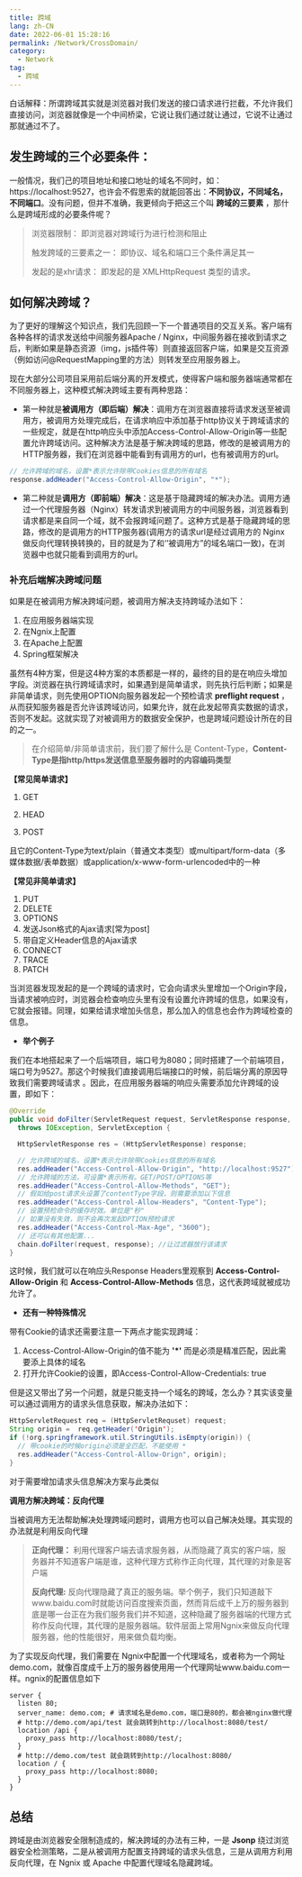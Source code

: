 ```yaml
---
title: 跨域
lang: zh-CN
date: 2022-06-01 15:28:16
permalink: /Network/CrossDomain/
category: 
  - Network
tag: 
  - 跨域
---
```


白话解释：所谓跨域其实就是浏览器对我们发送的接口请求进行拦截，不允许我们直接访问，浏览器就像是一个中间桥梁，它说让我们通过就让通过，它说不让通过那就通过不了。

## 发生跨域的三个必要条件：

一般情况，我们己的项目地址和接口地址的域名不同时，如：https://localhost:9527，也许会不假思索的就能回答出：**不同协议，不同域名，不同端口**。没有问题，但并不准确，我更倾向于把这三个叫 **跨域的三要素** ，那什么是跨域形成的必要条件呢？

> 浏览器限制： 即浏览器对跨域行为进行检测和阻止
>
> 触发跨域的三要素之一： 即协议、域名和端口三个条件满足其一
>
> 发起的是xhr请求： 即发起的是 XMLHttpRequest 类型的请求。

<!-- more -->

## 如何解决跨域？

为了更好的理解这个知识点，我们先回顾一下一个普通项目的交互关系。客户端有各种各样的请求发送给中间服务器Apache / Nginx，中间服务器在接收到请求之后，判断如果是静态资源（img，js插件等）则直接返回客户端，如果是交互资源（例如访问@RequestMapping里的方法）则转发至应用服务器上。

现在大部分公司项目采用前后端分离的开发模式，使得客户端和服务器端通常都在不同服务器上，这种模式解决跨域主要有两种思路：

- 第一种就是**被调用方（即后端）解决**：调用方在浏览器直接将请求发送至被调用方，被调用方处理完成后，在请求响应中添加基于http协议关于跨域请求的一些规定，就是在http响应头中添加Access-Control-Allow-Origin等一些配置允许跨域访问。这种解决方法是基于解决跨域的思路，修改的是被调用方的HTTP服务器，我们在浏览器中能看到有调用方的url，也有被调用方的url。


```java
// 允许跨域的域名，设置*表示允许除带Cookies信息的所有域名
response.addHeader("Access-Control-Allow-Origin", "*"); 
```

- 第二种就是**调用方（即前端）解决**：这是基于隐藏跨域的解决办法。调用方通过一个代理服务器（Nginx）转发请求到被调用方的中间服务器，浏览器看到请求都是来自同一个域，就不会报跨域问题了。这种方式是基于隐藏跨域的思路，修改的是调用方的HTTP服务器(调用方的请求url是经过调用方的 Nginx 做反向代理转换转换的，目的就是为了和‘’被调用方”的域名端口一致)，在浏览器中也就只能看到调用方的url。

### 补充后端解决跨域问题

如果是在被调用方解决跨域问题，被调用方解决支持跨域办法如下：

1. 在应用服务器端实现
2. 在Ngnix上配置
3. 在Apache上配置
4. Spring框架解决

虽然有4种方案，但是这4种方案的本质都是一样的，最终的目的是在响应头增加字段。浏览器在执行跨域请求时，如果遇到是简单请求，则先执行后判断；如果是非简单请求，则先使用OPTION向服务器发起一个预检请求 **preflight request** ，从而获知服务器是否允许该跨域访问，如果允许，就在此发起带真实数据的请求，否则不发起。这就实现了对被调用方的数据安全保护，也是跨域问题设计所在的目的之一。

>在介绍简单/非简单请求前，我们要了解什么是 Content-Type，**Content-Type是指http/https发送信息至服务器时的内容编码类型**

**【常见简单请求】**

1. GET

2. HEAD 

3. POST

且它的Content-Type为text/plain（普通文本类型）或multipart/form-data（多媒体数据/表单数据）或application/x-www-form-urlencoded中的一种

**【常见非简单请求】**

1. PUT
2. DELETE
3. OPTIONS
4. 发送Json格式的Ajax请求[常为post]
5. 带自定义Header信息的Ajax请求
6. CONNECT
7. TRACE
8. PATCH 

当浏览器发现发起的是一个跨域的请求时，它会向请求头里增加一个Origin字段，当请求被响应时，浏览器会检查响应头里有没有设置允许跨域的信息，如果没有，它就会报错。同理，如果给请求增加头信息，那么加入的信息也会作为跨域检查的信息。

- **举个例子**

我们在本地搭起来了一个后端项目，端口号为8080；同时搭建了一个前端项目，端口号为9527。那这个时候我们直接调用后端接口的时候，前后端分离的原因导致我们需要跨域请求 。因此，在应用服务器端的响应头需要添加允许跨域的设置，即如下：

``` java
@Override
public void doFilter(ServletRequest request, ServletResponse response, FilterChain chain)
  throws IOException, ServletException {

  HttpServletResponse res = (HttpServletResponse) response;

  // 允许跨域的域名，设置*表示允许除带Cookies信息的所有域名
  res.addHeader("Access-Control-Allow-Origin", "http://localhost:9527"); 
  // 允许跨域的方法，可设置*表示所有。GET/POST/OPTIONS等
  res.addHeader("Access-Control-Allow-Methods", "GET"); 
  // 假如给post请求头设置了contentType字段，则需要添加以下信息
  res.addHeader("Access-Control-Allow-Headers", "Content-Type");
  // 设置预检命令的缓存时效。单位是"秒"
  // 如果没有失效，则不会再次发起OPTION预检请求
  res.addHeader("Access-Control-Max-Age", "3600");
  // 还可以有其他配置...
  chain.doFilter(request, response); //让过滤器放行该请求
}
```
这时候，我们就可以在响应头Response Headers里观察到 **Access-Control-Allow-Origin** 和 **Access-Control-Allow-Methods** 信息，这代表跨域就被成功允许了。

- **还有一种特殊情况**

带有Cookie的请求还需要注意一下两点才能实现跨域：

1. Access-Control-Allow-Origin的值不能为 **'*'** 而是必须是精准匹配，因此需要添上具体的域名
2. 打开允许Cookie的设置，即Access-Control-Allow-Credentials: true

但是这又带出了另一个问题，就是只能支持一个域名的跨域，怎么办？其实该变量可以通过调用方的请求头信息获取，解决办法如下：

``` java
HttpServletRequest req = (HttpServletRequset) request;
String origin =  req.getHeader('Origin');
if (!org.springframework.util.StringUtils.isEmpty(origin)) {
  // 带cookie的时候origin必须是全匹配，不能使用 *
  res.addHeader("Access-Control-Allow-Orign", origin);
}
```
对于需要增加请求头信息解决方案与此类似

**调用方解决跨域：反向代理**

当被调用方无法帮助解决处理跨域问题时，调用方也可以自己解决处理。其实现的办法就是利用反向代理

> **正向代理：** 利用代理客户端去请求服务器，从而隐藏了真实的客户端，服务器并不知道客户端是谁，这种代理方式称作正向代理，其代理的对象是客户端
> 
> **反向代理:** 反向代理隐藏了真正的服务端。举个例子，我们只知道敲下www.baidu.com时就能访问百度搜索页面，然而背后成千上万的服务器到底是哪一台正在为我们服务我们并不知道，这种隐藏了服务器端的代理方式称作反向代理，其代理的是服务器端。软件层面上常用Ngnix来做反向代理服务器，他的性能很好，用来做负载均衡。


为了实现反向代理，我们需要在 Ngnix中配置一个代理域名，或者称为一个网址demo.com，就像百度成千上万的服务器使用用一个代理网址www.baidu.com一样。ngnix的配置信息如下

```nginx
server {
  listen 80;
  server_name: demo.com; # 请求域名是demo.com，端口是80的，都会被nginx做代理
  # http://demo.com/api/test 就会跳转到http://localhost:8080/test/
  location /api {
    proxy_pass http://localhost:8080/test/;
  }
  # http://demo.com/test 就会跳转到http://localhost:8080/
  location / {
    proxy_pass http://localhost:8080; 
  }
}
```

## 总结

跨域是由浏览器安全限制造成的，解决跨域的办法有三种，一是 **Jsonp** 绕过浏览器安全检测策略，二是从被调用方配置支持跨域的请求头信息，三是从调用方利用反向代理，在 Ngnix 或 Apache 中配置代理域名隐藏跨域。 
